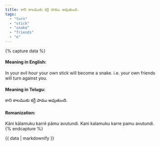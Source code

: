 ```yaml
---
title: కాని కాలముకు కర్రే పాము అవుతుంది.
tags:
  - "turn"
  - "stick"
  - "snake"
  - "friends"
  - "e"
---
```


{% capture data %}
#### Meaning in English:
In your evil hour your own stick will become a snake.
i.e. your own friends will turn against you.

#### Meaning in Telugu:
కాని కాలముకు కర్రే పాము అవుతుంది.

#### Romanization:
Kāni kālamuku karrē pāmu avutundi.
Kani kalamuku karre pamu avutundi.
{% endcapture %}

{{ data | markdownify }}

